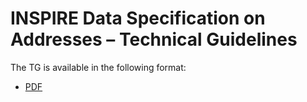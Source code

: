 # INSPIRE Data Specification on Addresses – Technical Guidelines

The TG is available in the following format:
* [PDF](dataspecification_ad.pdf)
